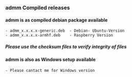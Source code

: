 ### admm Compiled releases

#### admm is as compiled debian package available

    - admm_x.x.x.x-generic.deb	- Debian- Ubuntu-Version
    - admm_x.x.x.x-armhf.deb	- Raspberry Version

#####     Please use the checksum files to verify integrity of files

#### admm is also as Windows setup available

    - Please cantact me for Windows version
